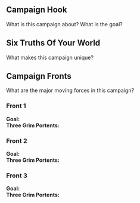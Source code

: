 ## Campaign Hook

What is this campaign about? What is the goal?

## Six Truths Of Your World

What makes this campaign unique?

## Campaign Fronts

What are the major moving forces in this campaign?

### Front 1

**Goal:**  
**Three Grim Portents:**

### Front 2

**Goal:**  
**Three Grim Portents:**

### Front 3

**Goal:**  
**Three Grim Portents:**